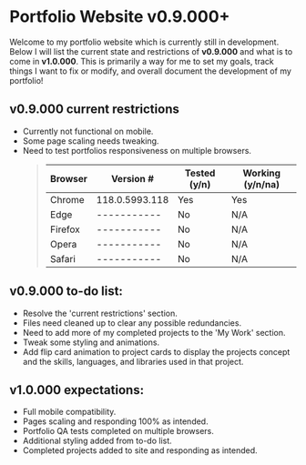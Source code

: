 # Portfolio Website v0.9.000+

Welcome to my portfolio website which is currently still in development. Below I will list the current state and restrictions of **v0.9.000** and what is to come in **v1.0.000**. This is primarily a way for me to set my goals, track things I want to fix or modify, and overall document the development of my portfolio!

## v0.9.000 current restrictions

-   Currently not functional on mobile.
-   Some page scaling needs tweaking.
-   Need to test portfolios responsiveness on multiple browsers.
    > | Browser | Version #      | Tested (y/n) | Working (y/n/na) |
    > | ------- | -------------- | ------------ | ---------------- |
    > | Chrome  | 118.0.5993.118 | Yes          | Yes              |
    > | Edge    | -----------    | No           | N/A              |
    > | Firefox | -----------    | No           | N/A              |
    > | Opera   | -----------    | No           | N/A              |
    > | Safari  | -----------    | No           | N/A              |

## v0.9.000 to-do list:

-   Resolve the 'current restrictions' section.
-   Files need cleaned up to clear any possible redundancies.
-   Need to add more of my completed projects to the 'My Work' section.
-   Tweak some styling and animations.
-   Add flip card animation to project cards to display the projects concept and the skills, languages, and libraries used in that project.

## v1.0.000 expectations:

-   Full mobile compatibility.
-   Pages scaling and responding 100% as intended.
-   Portfolio QA tests completed on multiple browsers.
-   Additional styling added from to-do list.
-   Completed projects added to site and responding as intended.
